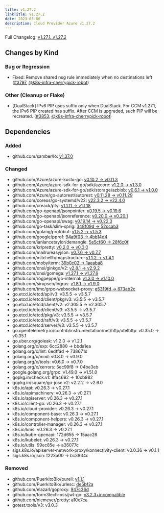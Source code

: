```yaml
---
title: v1.27.2
linkTitle: v1.27.2
date: 2023-05-06
description: Cloud Provider Azure v1.27.2
---
```

Full Changelog: [v1.27.1..v1.27.2](https://github.com/kubernetes-sigs/cloud-provider-azure/compare/v1.27.1...v1.27.2)

## Changes by Kind

### Bug or Regression

- Fixed: Remove shared nsg rule immediately when no destinations left ([#3797](https://github.com/kubernetes-sigs/cloud-provider-azure/pull/3797), [@k8s-infra-cherrypick-robot](https://github.com/k8s-infra-cherrypick-robot))

### Other (Cleanup or Flake)

- [DualStack] IPv6 PIP uses suffix only when DualStack. For CCM v1.27.1, the IPv6 PIP created has suffix. After CCM is upgraded, such PIP will be recreated. ([#3853](https://github.com/kubernetes-sigs/cloud-provider-azure/pull/3853), [@k8s-infra-cherrypick-robot](https://github.com/k8s-infra-cherrypick-robot))

## Dependencies

### Added
- github.com/samber/lo: [v1.37.0](https://github.com/samber/lo/tree/v1.37.0)

### Changed
- github.com/Azure/azure-kusto-go: [v0.10.2 → v0.11.3](https://github.com/Azure/azure-kusto-go/compare/v0.10.2...v0.11.3)
- github.com/Azure/azure-sdk-for-go/sdk/azcore: [v1.2.0 → v1.3.0](https://github.com/Azure/azure-sdk-for-go/sdk/azcore/compare/v1.2.0...v1.3.0)
- github.com/Azure/azure-sdk-for-go/sdk/storage/azblob: [v0.6.1 → v1.0.0](https://github.com/Azure/azure-sdk-for-go/sdk/storage/azblob/compare/v0.6.1...v1.0.0)
- github.com/Azure/go-autorest/autorest: [v0.11.28 → v0.11.29](https://github.com/Azure/go-autorest/autorest/compare/v0.11.28...v0.11.29)
- github.com/coreos/go-systemd/v22: [v22.3.2 → v22.4.0](https://github.com/coreos/go-systemd/v22/compare/v22.3.2...v22.4.0)
- github.com/creack/pty: [v1.1.11 → v1.1.18](https://github.com/creack/pty/compare/v1.1.11...v1.1.18)
- github.com/go-openapi/jsonpointer: [v0.19.5 → v0.19.6](https://github.com/go-openapi/jsonpointer/compare/v0.19.5...v0.19.6)
- github.com/go-openapi/jsonreference: [v0.20.0 → v0.20.1](https://github.com/go-openapi/jsonreference/compare/v0.20.0...v0.20.1)
- github.com/go-openapi/swag: [v0.19.14 → v0.22.3](https://github.com/go-openapi/swag/compare/v0.19.14...v0.22.3)
- github.com/go-task/slim-sprig: [348f09d → 52ccab3](https://github.com/go-task/slim-sprig/compare/348f09d...52ccab3)
- github.com/golang/protobuf: [v1.5.2 → v1.5.3](https://github.com/golang/protobuf/compare/v1.5.2...v1.5.3)
- github.com/google/pprof: [94a9f03 → 4bb14d4](https://github.com/google/pprof/compare/94a9f03...4bb14d4)
- github.com/ianlancetaylor/demangle: [5e5cf60 → 28f6c0f](https://github.com/ianlancetaylor/demangle/compare/5e5cf60...28f6c0f)
- github.com/kr/pretty: [v0.2.0 → v0.3.0](https://github.com/kr/pretty/compare/v0.2.0...v0.3.0)
- github.com/mailru/easyjson: [v0.7.6 → v0.7.7](https://github.com/mailru/easyjson/compare/v0.7.6...v0.7.7)
- github.com/mitchellh/mapstructure: [v1.1.2 → v1.4.1](https://github.com/mitchellh/mapstructure/compare/v1.1.2...v1.4.1)
- github.com/moby/term: [39b0c02 → 1aeaba8](https://github.com/moby/term/compare/39b0c02...1aeaba8)
- github.com/onsi/ginkgo/v2: [v2.8.1 → v2.9.2](https://github.com/onsi/ginkgo/v2/compare/v2.8.1...v2.9.2)
- github.com/onsi/gomega: [v1.27.1 → v1.27.6](https://github.com/onsi/gomega/compare/v1.27.1...v1.27.6)
- github.com/rogpeppe/go-internal: [v1.3.0 → v1.10.0](https://github.com/rogpeppe/go-internal/compare/v1.3.0...v1.10.0)
- github.com/sirupsen/logrus: [v1.8.1 → v1.9.0](https://github.com/sirupsen/logrus/compare/v1.8.1...v1.9.0)
- github.com/tmc/grpc-websocket-proxy: [e5319fd → 673ab2c](https://github.com/tmc/grpc-websocket-proxy/compare/e5319fd...673ab2c)
- go.etcd.io/etcd/api/v3: v3.5.5 → v3.5.7
- go.etcd.io/etcd/client/pkg/v3: v3.5.5 → v3.5.7
- go.etcd.io/etcd/client/v2: v2.305.5 → v2.305.7
- go.etcd.io/etcd/client/v3: v3.5.5 → v3.5.7
- go.etcd.io/etcd/pkg/v3: v3.5.5 → v3.5.7
- go.etcd.io/etcd/raft/v3: v3.5.5 → v3.5.7
- go.etcd.io/etcd/server/v3: v3.5.5 → v3.5.7
- go.opentelemetry.io/contrib/instrumentation/net/http/otelhttp: v0.35.0 → v0.35.1
- go.uber.org/goleak: v1.2.0 → v1.2.1
- golang.org/x/exp: 6cc2880 → bbda1ea
- golang.org/x/lint: 6edffad → 738671d
- golang.org/x/mod: v0.8.0 → v0.9.0
- golang.org/x/tools: v0.6.0 → v0.7.0
- golang.org/x/xerrors: 5ec99f8 → 04be3eb
- google.golang.org/grpc: v1.49.0 → v1.51.0
- gopkg.in/check.v1: 8fa4692 → 10cb982
- gopkg.in/square/go-jose.v2: v2.2.2 → v2.6.0
- k8s.io/api: v0.26.3 → v0.27.1
- k8s.io/apimachinery: v0.26.3 → v0.27.1
- k8s.io/apiserver: v0.26.3 → v0.27.1
- k8s.io/client-go: v0.26.3 → v0.27.1
- k8s.io/cloud-provider: v0.26.3 → v0.27.1
- k8s.io/component-base: v0.26.3 → v0.27.1
- k8s.io/component-helpers: v0.26.3 → v0.27.1
- k8s.io/controller-manager: v0.26.3 → v0.27.1
- k8s.io/kms: v0.26.3 → v0.27.1
- k8s.io/kube-openapi: 172d655 → 15aac26
- k8s.io/kubelet: v0.26.3 → v0.27.1
- k8s.io/utils: 99ec85e → a36077c
- sigs.k8s.io/apiserver-network-proxy/konnectivity-client: v0.0.36 → v0.1.1
- sigs.k8s.io/json: f223a00 → bc3834c

### Removed
- github.com/PuerkitoBio/purell: [v1.1.1](https://github.com/PuerkitoBio/purell/tree/v1.1.1)
- github.com/PuerkitoBio/urlesc: [de5bf2a](https://github.com/PuerkitoBio/urlesc/tree/de5bf2a)
- github.com/elazarl/goproxy: [947c36d](https://github.com/elazarl/goproxy/tree/947c36d)
- github.com/form3tech-oss/jwt-go: [v3.2.3+incompatible](https://github.com/form3tech-oss/jwt-go/tree/v3.2.3)
- github.com/niemeyer/pretty: [a10e7ca](https://github.com/niemeyer/pretty/tree/a10e7ca)
- gotest.tools/v3: v3.0.3
